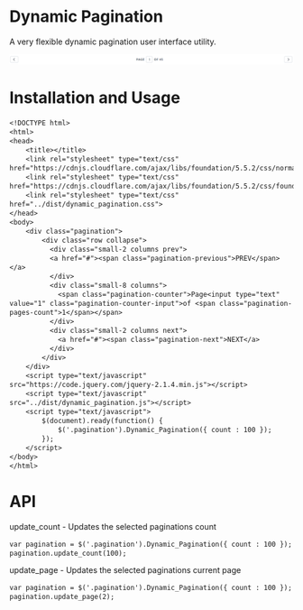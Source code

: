 # Dynamic Pagination
A very flexible dynamic pagination user interface utility. 

![alt tag](https://raw.githubusercontent.com/johndavedecano/dynamic-pagination/master/dist/dynamic_menu.png)

# Installation and Usage

```
<!DOCTYPE html>
<html>
<head>
    <title></title>
    <link rel="stylesheet" type="text/css" href="https://cdnjs.cloudflare.com/ajax/libs/foundation/5.5.2/css/normalize.min.css">
    <link rel="stylesheet" type="text/css" href="https://cdnjs.cloudflare.com/ajax/libs/foundation/5.5.2/css/foundation.min.css">
    <link rel="stylesheet" type="text/css" href="../dist/dynamic_pagination.css">
</head>
<body>
    <div class="pagination">
        <div class="row collapse">
          <div class="small-2 columns prev">
          <a href="#"><span class="pagination-previous">PREV</span></a>
          </div>
          <div class="small-8 columns">
            <span class="pagination-counter">Page<input type="text" value="1" class="pagination-counter-input">of <span class="pagination-pages-count">1</span></span>
          </div>
          <div class="small-2 columns next">
            <a href="#"><span class="pagination-next">NEXT</a>
          </div>
        </div>
    </div>
    <script type="text/javascript" src="https://code.jquery.com/jquery-2.1.4.min.js"></script>
    <script type="text/javascript" src="../dist/dynamic_pagination.js"></script>
    <script type="text/javascript">
        $(document).ready(function() {
            $('.pagination').Dynamic_Pagination({ count : 100 });
        });
    </script>
</body>
</html>
```

# API
update_count - Updates the selected paginations count
```
var pagination = $('.pagination').Dynamic_Pagination({ count : 100 });
pagination.update_count(100);
```
update_page - Updates the selected paginations current page
```
var pagination = $('.pagination').Dynamic_Pagination({ count : 100 });
pagination.update_page(2);
```

